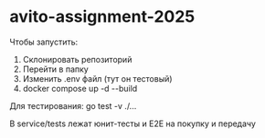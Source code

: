 # avito-assignment-2025

Чтобы запустить:

1) Склонировать репозиторий
2) Перейти в папку
3) Изменить .env файл (тут он тестовый)
4) docker compose up -d --build


Для тестирования:
go test -v ./...

В service/tests лежат юнит-тесты и E2E на покупку и передачу
